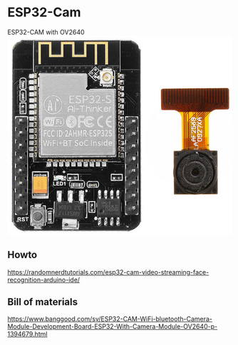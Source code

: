 # ESP32-Cam
ESP32-CAM with OV2640
![esp32 picture](/esp32_cam.png)


## Howto
https://randomnerdtutorials.com/esp32-cam-video-streaming-face-recognition-arduino-ide/

## Bill of materials
https://www.banggood.com/sv/ESP32-CAM-WiFi-bluetooth-Camera-Module-Development-Board-ESP32-With-Camera-Module-OV2640-p-1394679.html
